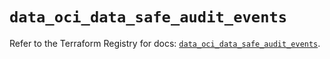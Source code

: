 # `data_oci_data_safe_audit_events`

Refer to the Terraform Registry for docs: [`data_oci_data_safe_audit_events`](https://registry.terraform.io/providers/oracle/oci/6.18.0/docs/data-sources/data_safe_audit_events).
